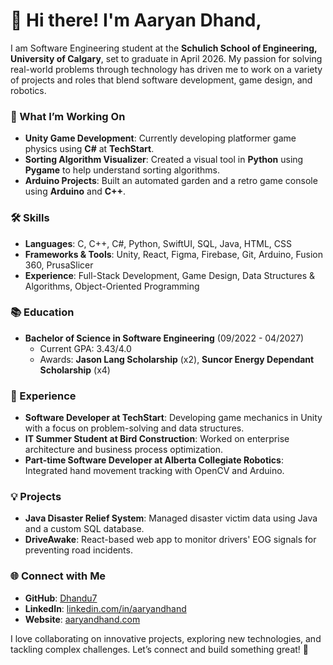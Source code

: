 # 👋 Hi there! I'm **Aaryan Dhand**,
I am Software Engineering student at the **Schulich School of Engineering, University of Calgary**, set to graduate in April 2026. My passion for solving real-world problems through technology has driven me to work on a variety of projects and roles that blend software development, game design, and robotics. 

### 🌱 What I’m Working On
- **Unity Game Development**: Currently developing platformer game physics using **C#** at **TechStart**.
- **Sorting Algorithm Visualizer**: Created a visual tool in **Python** using **Pygame** to help understand sorting algorithms.
- **Arduino Projects**: Built an automated garden and a retro game console using **Arduino** and **C++**.

### 🛠️ Skills
- **Languages**: C, C++, C#, Python, SwiftUI, SQL, Java, HTML, CSS
- **Frameworks & Tools**: Unity, React, Figma, Firebase, Git, Arduino, Fusion 360, PrusaSlicer
- **Experience**: Full-Stack Development, Game Design, Data Structures & Algorithms, Object-Oriented Programming

### 📚 Education
- **Bachelor of Science in Software Engineering** (09/2022 - 04/2027)
  - Current GPA: 3.43/4.0
  - Awards: **Jason Lang Scholarship** (x2), **Suncor Energy Dependant Scholarship** (x4)

### 💼 Experience
- **Software Developer at TechStart**: Developing game mechanics in Unity with a focus on problem-solving and data structures.
- **IT Summer Student at Bird Construction**: Worked on enterprise architecture and business process optimization.
- **Part-time Software Developer at Alberta Collegiate Robotics**: Integrated hand movement tracking with OpenCV and Arduino.

### 💡 Projects
- **Java Disaster Relief System**: Managed disaster victim data using Java and a custom SQL database.
- **DriveAwake**: React-based web app to monitor drivers' EOG signals for preventing road incidents.

### 🌐 Connect with Me
- **GitHub**: [Dhandu7](https://github.com/Dhandu7)
- **LinkedIn**: [linkedin.com/in/aaryandhand](https://linkedin.com/in/aaryandhand)
- **Website**: [aaryandhand.com](https://www.aaryandhand.com)

I love collaborating on innovative projects, exploring new technologies, and tackling complex challenges. Let’s connect and build something great! 🚀
